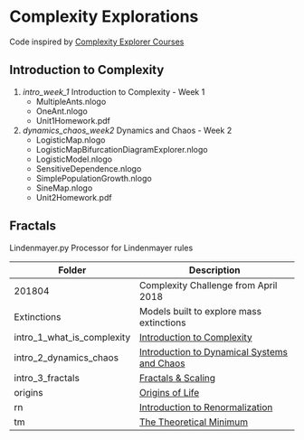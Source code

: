 # Complexity Explorations

Code inspired by [Complexity Explorer Courses](https://www.complexityexplorer.org/courses)

## Introduction to Complexity

1. *intro_week_1*  Introduction to Complexity - Week 1
   * MultipleAnts.nlogo
   * OneAnt.nlogo
   * Unit1Homework.pdf
1. *dynamics_chaos_week2* Dynamics and Chaos - Week 2
   * LogisticMap.nlogo
   * LogisticMapBifurcationDiagramExplorer.nlogo
   * LogisticModel.nlogo
   * SensitiveDependence.nlogo
   * SimplePopulationGrowth.nlogo
   * SineMap.nlogo
   * Unit2Homework.pdf
   
## Fractals

Lindenmayer.py Processor for Lindenmayer rules

| Folder|Description|
|---------------------------|---------------------------------------------------------------------------|
|201804|Complexity Challenge from April 2018|
|Extinctions|Models built to explore mass extinctions|
|intro_1_what_is_complexity|[Introduction to Complexity](https://www.complexityexplorer.org/courses/97-introduction-to-complexity)|
|intro_2_dynamics_chaos|[Introduction to Dynamical Systems and Chaos](https://www.complexityexplorer.org/courses/98-introduction-to-dynamical-systems-and-chaos)|
|intro_3_fractals|[Fractals & Scaling](https://www.complexityexplorer.org/courses/93-fractals-and-scaling-winter-2019)|
|origins|[Origins of Life](https://www.complexityexplorer.org/courses/95-origins-of-life)|
|rn|[Introduction to Renormalization](https://www.complexityexplorer.org/courses/67-introduction-to-renormalization)|
|tm|[The Theoretical Minimum](http://theoreticalminimum.com/)|




